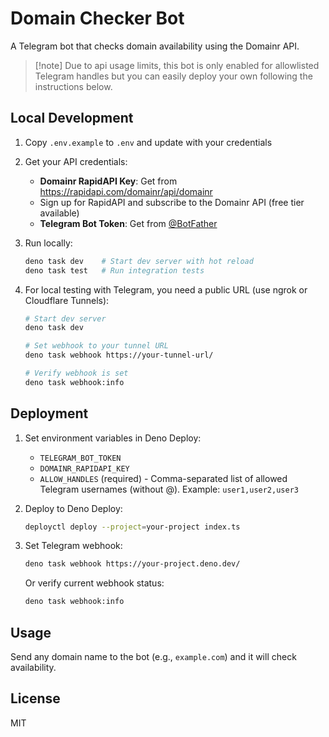 # Domain Checker Bot

A Telegram bot that checks domain availability using the Domainr API.

> [!note] Due to api usage limits, this bot is only enabled for allowlisted
> Telegram handles but you can easily deploy your own following the instructions
> below.

## Local Development

1. Copy `.env.example` to `.env` and update with your credentials

2. Get your API credentials:
   - **Domainr RapidAPI Key**: Get from https://rapidapi.com/domainr/api/domainr
   - Sign up for RapidAPI and subscribe to the Domainr API (free tier available)
   - **Telegram Bot Token**: Get from [@BotFather](https://t.me/botfather)

3. Run locally:
   ```bash
   deno task dev    # Start dev server with hot reload
   deno task test   # Run integration tests
   ```

4. For local testing with Telegram, you need a public URL (use ngrok or
   Cloudflare Tunnels):
   ```bash
   # Start dev server
   deno task dev

   # Set webhook to your tunnel URL
   deno task webhook https://your-tunnel-url/

   # Verify webhook is set
   deno task webhook:info
   ```

## Deployment

1. Set environment variables in Deno Deploy:
   - `TELEGRAM_BOT_TOKEN`
   - `DOMAINR_RAPIDAPI_KEY`
   - `ALLOW_HANDLES` (required) - Comma-separated list of allowed Telegram
     usernames (without @). Example: `user1,user2,user3`

2. Deploy to Deno Deploy:
   ```bash
   deployctl deploy --project=your-project index.ts
   ```

3. Set Telegram webhook:
   ```bash
   deno task webhook https://your-project.deno.dev/
   ```

   Or verify current webhook status:
   ```bash
   deno task webhook:info
   ```

## Usage

Send any domain name to the bot (e.g., `example.com`) and it will check
availability.

## License

MIT

